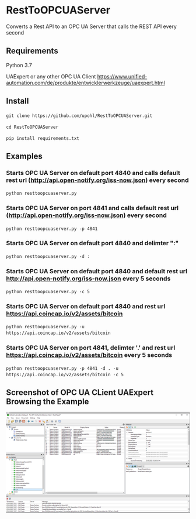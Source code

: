 # RestToOPCUAServer
Converts a Rest API to an OPC UA Server that calls the REST API every second

## Requirements 

Python 3.7

UAExpert or any other OPC UA Client
https://www.unified-automation.com/de/produkte/entwicklerwerkzeuge/uaexpert.html

## Install 
`git clone https://github.com/upohl/RestToOPCUAServer.git`

`cd RestToOPCUAServer`

`pip install requirements.txt`

## Examples 
### Starts OPC UA Server on default port 4840 and calls default rest url (http://api.open-notify.org/iss-now.json) every second
`python resttoopcuaserver.py`

### Starts OPC UA Server on port 4841 and calls default rest url  (http://api.open-notify.org/iss-now.json) every second
`python resttoopcuaserver.py -p 4841`

### Starts OPC UA Server on default port 4840 and delimter ":"
`python resttoopcuaserver.py -d :`

### Starts OPC UA Server on default port 4840 and default rest url http://api.open-notify.org/iss-now.json every 5 seconds
`python resttoopcuaserver.py -c 5`

### Starts OPC UA Server on default port 4840 and rest url https://api.coincap.io/v2/assets/bitcoin
`python resttoopcuaserver.py -u https://api.coincap.io/v2/assets/bitcoin`

### Starts OPC UA Server on port 4841, delimter '.' and rest url https://api.coincap.io/v2/assets/bitcoin every 5 seconds
`python resttoopcuaserver.py -p 4841 -d . -u https://api.coincap.io/v2/assets/bitcoin -c 5`


## Screenshot of OPC UA CLient UAExpert Browsing the Example
![Screenshot of OPC UA CLient UAExpert Browsing the Example](/docs/images/screenshot1.png?raw=true "Screenshot")
